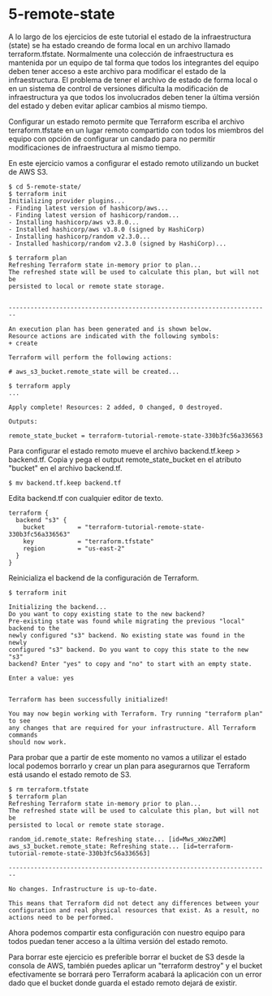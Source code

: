 # 5-remote-state

A lo largo de los ejercicios de este tutorial el estado de la infraestructura (state) se ha estado creando de forma local en un archivo llamado terraform.tfstate. Normalmente una colección de infraestructura es mantenida por un equipo de tal forma que todos los integrantes del equipo deben tener acceso a este archivo para modificar el estado de la infraestructura. El problema de tener el archivo de estado de forma local o en un sistema de control de versiones dificulta la modificación de infraestructura ya que todos los involucrados deben tener la última versión del estado y deben evitar aplicar cambios al mismo tiempo. 

Configurar un estado remoto permite que Terraform escriba el archivo  terraform.tfstate en un lugar remoto compartido con todos los miembros del equipo con opción de configurar un candado para no permitir modificaciones de infraestructura al mismo tiempo.

En este ejercicio vamos a configurar el estado remoto utilizando un bucket de AWS S3.


    $ cd 5-remote-state/
    $ terraform init
    Initializing provider plugins...
    - Finding latest version of hashicorp/aws...
    - Finding latest version of hashicorp/random...
    - Installing hashicorp/aws v3.8.0...
    - Installed hashicorp/aws v3.8.0 (signed by HashiCorp)
    - Installing hashicorp/random v2.3.0...
    - Installed hashicorp/random v2.3.0 (signed by HashiCorp)...

    $ terraform plan
    Refreshing Terraform state in-memory prior to plan...
    The refreshed state will be used to calculate this plan, but will not be
    persisted to local or remote state storage.


    ------------------------------------------------------------------------

    An execution plan has been generated and is shown below.
    Resource actions are indicated with the following symbols:
    + create

    Terraform will perform the following actions:

    # aws_s3_bucket.remote_state will be created...

    $ terraform apply
    ...

    Apply complete! Resources: 2 added, 0 changed, 0 destroyed.

    Outputs:

    remote_state_bucket = terraform-tutorial-remote-state-330b3fc56a336563


Para configurar el estado remoto mueve el archivo backend.tf.keep > backend.tf. Copia y pega el output remote_state_bucket en el atributo "bucket" en el archivo backend.tf.


    $ mv backend.tf.keep backend.tf
    
Edita backend.tf con cualquier editor de texto.


    terraform {
      backend "s3" {
        bucket         = "terraform-tutorial-remote-state-330b3fc56a336563"
        key            = "terraform.tfstate"
        region         = "us-east-2"
      }
    }

Reinicializa el backend de la configuración de Terraform.

    $ terraform init

    Initializing the backend...
    Do you want to copy existing state to the new backend?
    Pre-existing state was found while migrating the previous "local" backend to the
    newly configured "s3" backend. No existing state was found in the newly
    configured "s3" backend. Do you want to copy this state to the new "s3"
    backend? Enter "yes" to copy and "no" to start with an empty state.

    Enter a value: yes


    Terraform has been successfully initialized!

    You may now begin working with Terraform. Try running "terraform plan" to see
    any changes that are required for your infrastructure. All Terraform commands
    should now work.


Para probar que a partir de este momento no vamos a utilizar el estado local podemos borrarlo y crear un plan para asegurarnos que Terraform está usando el estado remoto de S3.

    $ rm terraform.tfstate
    $ terraform plan
    Refreshing Terraform state in-memory prior to plan...
    The refreshed state will be used to calculate this plan, but will not be
    persisted to local or remote state storage.

    random_id.remote_state: Refreshing state... [id=Mws_xWozZWM]
    aws_s3_bucket.remote_state: Refreshing state... [id=terraform-tutorial-remote-state-330b3fc56a336563]

    ------------------------------------------------------------------------

    No changes. Infrastructure is up-to-date.

    This means that Terraform did not detect any differences between your
    configuration and real physical resources that exist. As a result, no
    actions need to be performed.

Ahora podemos compartir esta configuración con nuestro equipo para todos puedan tener acceso a la última versión del estado remoto.


Para borrar este ejercicio es preferible borrar el bucket de S3 desde la consola de AWS, también puedes aplicar un "terraform destroy" y el bucket efectivamente se borrará pero Terraform acabará la aplicación con un error dado que el bucket donde guarda el estado remoto dejará de existir.

